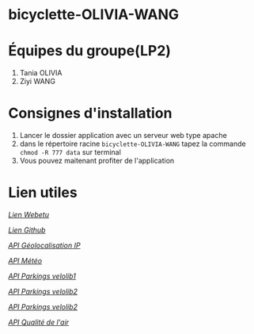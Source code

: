 # bicyclette-OLIVIA-WANG

<h1>Équipes du groupe(LP2)</h1>
<ol>
    <li>Tania OLIVIA</li>
    <li>Ziyi WANG</li>
</ol>

<h1>Consignes d'installation</h1>
<ol>
    <li>Lancer le dossier application avec un serveur web type apache</li>
    <li>dans le répertoire racine <code>bicyclette-OLIVIA-WANG</code> tapez la commande <code>chmod -R 777 data</code> sur terminal</li>
    <li>Vous pouvez maitenant profiter de l'application</li>
</ol>

<h1>Lien utiles</h1>
<address>
    <p><a href="https://webetu.iutnc.univ-lorraine.fr/www/wang272u/Interop-OLIVIA-WANG/bicyclette/velos.php">Lien Webetu</a></p>
    <p><a href="https://github.com/taniaolivia/bicyclette-OLIVIA-WANG">Lien Github</a></p>
    <p><a href="http://ip-api.com/xml">API Géolocalisation IP</a></p>
    <p><a href="https://www.infoclimat.fr/public-api/gfs/xml?_ll=48.67103,6.15083&_auth=ARsDFFIsBCZRfFtsD3lSe1Q8ADUPeVRzBHgFZgtuAH1UMQNgUTNcPlU5VClSfVZkUn8AYVxmVW0Eb1I2WylSLgFgA25SNwRuUT1bPw83UnlUeAB9DzFUcwR4BWMLYwBhVCkDb1EzXCBVOFQoUmNWZlJnAH9cfFVsBGRSPVs1UjEBZwNkUjIEYVE6WyYPIFJjVGUAZg9mVD4EbwVhCzMAMFQzA2JRMlw5VThUKFJiVmtSZQBpXGtVbwRlUjVbKVIuARsDFFIsBCZRfFtsD3lSe1QyAD4PZA%3D%3D&_c=19f3aa7d766b6ba91191c8be71dd1ab2">API Météo</a></p>
    <p><a href="http://www.velostanlib.fr/service/carto">API Parkings velolib1</a></p>
    <p><a href="http://www.velostanlib.fr/service/stationdetails/nancy/1">API Parkings velolib2</a></p>
    <p><a href="http://www.velostanlib.fr/service/stationdetails/nancy/1">API Parkings velolib2</a></p>
    <p><a href="https://services3.arcgis.com/Is0UwT37raQYl9Jj/arcgis/rest/services/ind_grandest/FeatureServer/0/query?where=1%3D1&objectIds=&time=&geometry=&geometryType=esriGeometryEnvelope&inSR=&spatialRel=esriSpatialRelIntersects&resultType=none&distance=0.0&units=esriSRUnit_Meter&returnGeodetic=false&outFields=*&returnGeometry=true&featureEncoding=esriDefault&multipatchOption=xyFootprint&maxAllowableOffset=&geometryPrecision=&outSR=&datumTransformation=&applyVCSProjection=false&returnIdsOnly=false&returnUniqueIdsOnly=false&returnCountOnly=false&returnExtentOnly=false&returnQueryGeometry=false&returnDistinctValues=false&cacheHint=false&orderByFields=&groupByFieldsForStatistics=&outStatistics=&having=&resultOffset=&resultRecordCount=&returnZ=false&returnM=false&returnExceededLimitFeatures=true&quantizationParameters=&sqlFormat=none&f=pjson&token=">API Qualité de l'air</a> </p>
</address>